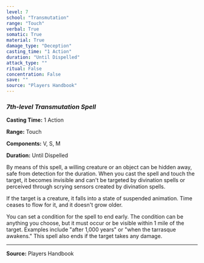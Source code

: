 ```yaml
---
level: 7
school: "Transmutation"
range: "Touch"
verbal: True
somatic: True
material: True
damage_type: "Deception"
casting_time: "1 Action"
duration: "Until Dispelled"
attack_type: ""
ritual: False
concentration: False
save: ""
source: "Players Handbook"
---
```


### *7th-level Transmutation Spell*

**Casting Time:** 1 Action

**Range:** Touch

**Components:** V, S, M

**Duration:** Until Dispelled

By means of this spell, a willing creature or an object can be hidden away, safe from detection for the duration. When you cast the spell and touch the target, it becomes invisible and can't be targeted by divination spells or perceived through scrying sensors created by divination spells.
 
 If the target is a creature, it falls into a state of suspended animation. Time ceases to flow for it, and it doesn't grow older.
 
 You can set a condition for the spell to end early. The condition can be anything you choose, but it must occur or be visible within 1 mile of the target. Examples include "after 1,000 years" or "when the tarrasque awakens." This spell also ends if the target takes any damage.

---
**Source:** Players Handbook
